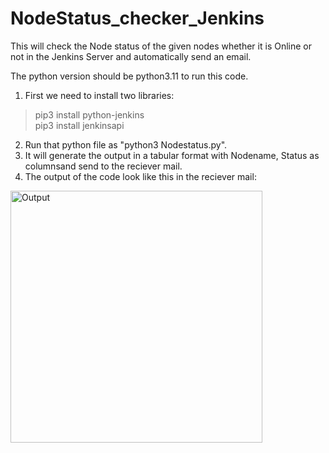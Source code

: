 # NodeStatus_checker_Jenkins
This will check the Node status of the given nodes whether it is Online or not in the Jenkins Server and automatically send an email.

The python version should be python3.11 to run this code.

1. First we need to install two libraries:
> pip3 install python-jenkins <br>
> pip3 install jenkinsapi
2. Run that python file as "python3 Nodestatus.py".
3. It will generate the output in a tabular format with Nodename, Status as columnsand send to the reciever mail.
4. The output of the code look like this in the reciever mail:
<img width="403" alt="Output" src="https://github.com/revanthsariga12/NodeStatus_checker_Jenkins/assets/120722376/cc0d2ab9-84a2-4c19-92ad-a8da12aaa552">

